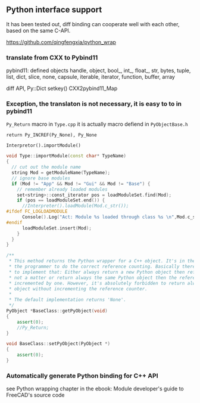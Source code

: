 ## Python interface support

It has been tested out, diff binding can cooperate well with each other, based on the same C-API.

https://github.com/qingfengxia/python_wrap

### translate from CXX to Pybind11

pybind11: defined objects
handle, object, bool_, int_, float_, str, bytes, tuple, list, dict, slice, none, capsule, iterable, iterator, function, buffer, array

diff API,  Py::Dict   setkey() 
CXX2pybind11_Map

### Exception, the translaton is not necessary, it is easy to to in pybind11



```Py_Return``` macro  in `Type.cpp`  it is actually macro defiend in `PyObjectBase.h`

`return Py_INCREF(Py_None), Py_None`

```Interpretor().importModule()```



```cpp
void Type::importModule(const char* TypeName)
{
  // cut out the module name
  string Mod = getModuleName(TypeName);
  // ignore base modules
  if (Mod != "App" && Mod != "Gui" && Mod != "Base") {
    // remember already loaded modules
    set<string>::const_iterator pos = loadModuleSet.find(Mod);
    if (pos == loadModuleSet.end()) {
      //Interpreter().loadModule(Mod.c_str());
#ifdef FC_LOGLOADMODULE
      Console().Log("Act: Module %s loaded through class %s \n",Mod.c_str(),TypeName);
#endif
      loadModuleSet.insert(Mod);
    }
  }
}
```

```cpp
/**
 * This method returns the Python wrapper for a C++ object. It's in the responsibility of 
 * the programmer to do the correct reference counting. Basically there are two ways how
 * to implement that: Either always return a new Python object then reference counting is
 * not a matter or return always the same Python object then the reference counter must be
 * incremented by one. However, it's absolutely forbidden to return always the same Python
 * object without incrementing the reference counter. 
 *
 * The default implementation returns 'None'.
 */
PyObject *BaseClass::getPyObject(void)
{
    assert(0);
    //Py_Return;
}

void BaseClass::setPyObject(PyObject *)
{
    assert(0);
}

```

### Automatically generate Python binding for C++ API

see Python wrapping chapter in the ebook: Module developer's guide to FreeCAD's source code